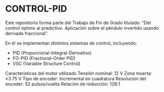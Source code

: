 # CONTROL-PID
Este repositorio forma parte del Trabajo de Fin de Grado titulado:
"Del control óptimo al predictivo. Aplicación sobre el péndulo invertido usando derivada fraccional".

En él se implementan distintos sistemas de control, incluyendo:

- PID (Proporcional-Integral-Derivativo)
- FO-PID (Fractional-Order PID)
- VSC (Variable Structure Control)
  
Características del motor utilizado
Tensión nominal: 12 V
Zona muerta: ±3.75 V
Tipo de encoder: Incremental en cuadratura
Resolución del encoder: 52 pulsos/vuelta
Relación de reducción: 128:1

